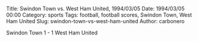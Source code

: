 Title: Swindon Town vs. West Ham United, 1994/03/05
Date: 1994/03/05 00:00
Category: sports
Tags: football, football scores, Swindon Town, West Ham United
Slug: swindon-town-vs-west-ham-united
Author: carbonero


Swindon Town 1 - 1 West Ham United
